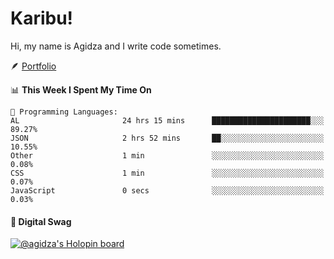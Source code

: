 # Karibu!
Hi, my name is Agidza and I write code sometimes.

🪶 [Portfolio](https://lynnagidza.github.io/)

<!--START_SECTION:waka-->
📊 **This Week I Spent My Time On** 

```text
💬 Programming Languages: 
AL                       24 hrs 15 mins      ██████████████████████░░░   89.27% 
JSON                     2 hrs 52 mins       ██░░░░░░░░░░░░░░░░░░░░░░░   10.55% 
Other                    1 min               ░░░░░░░░░░░░░░░░░░░░░░░░░   0.08% 
CSS                      1 min               ░░░░░░░░░░░░░░░░░░░░░░░░░   0.07% 
JavaScript               0 secs              ░░░░░░░░░░░░░░░░░░░░░░░░░   0.03%

```


<!--END_SECTION:waka-->
#### 💟 **Digital Swag**
[![@agidza's Holopin board](https://holopin.me/agidza)](https://holopin.io/@agidza)
